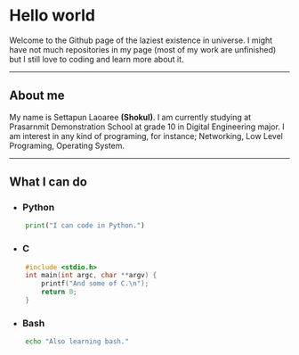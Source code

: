 # Hello world

Welcome to the Github page of the laziest existence in universe. I might have not much repositories in my page (most of my work are unfinished)
but I still love to coding and learn more about it.

---

## About me

My name is Settapun Laoaree **(Shokul)**. I am currently studying at Prasarnmit Demonstration School at grade 10 in Digital Engineering major.
I am interest in any kind of programing, for instance; Networking, Low Level Programing, Operating System.

---

## What I can do

- ### Python

```python
    print("I can code in Python.")
```

- ### C

```c
    #include <stdio.h>
    int main(int argc, char **argv) {
        printf("And some of C.\n");
        return 0;
    }
```

- ### Bash

```bash
    echo "Also learning bash."
```
